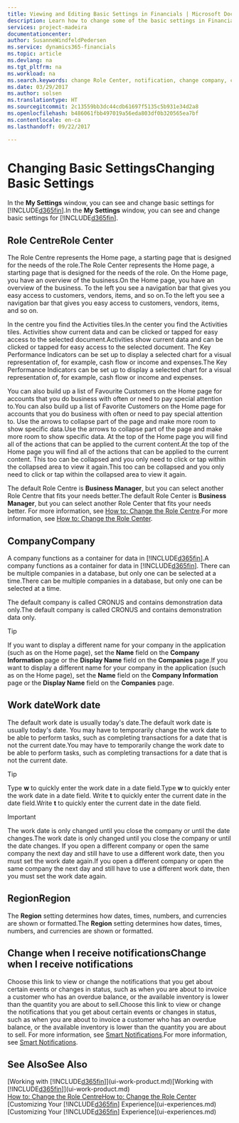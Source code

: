 ```yaml
---
title: Viewing and Editing Basic Settings in Financials | Microsoft Docs
description: Learn how to change some of the basic settings in Financials, for example, the Role Centre, company, or the work date.
services: project-madeira
documentationcenter: 
author: SusanneWindfeldPedersen
ms.service: dynamics365-financials
ms.topic: article
ms.devlang: na
ms.tgt_pltfrm: na
ms.workload: na
ms.search.keywords: change Role Center, notification, change company, change work date
ms.date: 03/29/2017
ms.author: solsen
ms.translationtype: HT
ms.sourcegitcommit: 2c13559bb3dc44cdb61697f5135c5b931e34d2a8
ms.openlocfilehash: b486061fbb497019a56eda803df0b320565ea7bf
ms.contentlocale: en-ca
ms.lasthandoff: 09/22/2017

---
```

# <a name="changing-basic-settings"></a><span data-ttu-id="175a9-103">Changing Basic Settings</span><span class="sxs-lookup"><span data-stu-id="175a9-103">Changing Basic Settings</span></span>
<span data-ttu-id="175a9-104">In the **My Settings** window, you can see and change basic settings for [!INCLUDE[d365fin](includes/d365fin_md.md)].</span><span class="sxs-lookup"><span data-stu-id="175a9-104">In the **My Settings** window, you can see and change basic settings for [!INCLUDE[d365fin](includes/d365fin_md.md)].</span></span>  

## <a name="role-center"></a><span data-ttu-id="175a9-105">Role Centre</span><span class="sxs-lookup"><span data-stu-id="175a9-105">Role Center</span></span>
<span data-ttu-id="175a9-106">The Role Centre represents the Home page, a starting page that is designed for the needs of the role.</span><span class="sxs-lookup"><span data-stu-id="175a9-106">The Role Center represents the Home page, a starting page that is designed for the needs of the role.</span></span> <span data-ttu-id="175a9-107">On the Home page, you have an overview of the business.</span><span class="sxs-lookup"><span data-stu-id="175a9-107">On the Home page, you have an overview of the business.</span></span> <span data-ttu-id="175a9-108">To the left you see a navigation bar that gives you easy access to customers, vendors, items, and so on.</span><span class="sxs-lookup"><span data-stu-id="175a9-108">To the left you see a navigation bar that gives you easy access to customers, vendors, items, and so on.</span></span>

<span data-ttu-id="175a9-109">In the centre you find the Activities tiles.</span><span class="sxs-lookup"><span data-stu-id="175a9-109">In the center you find the Activities tiles.</span></span> <span data-ttu-id="175a9-110">Activities show current data and can be clicked or tapped for easy access to the selected document.</span><span class="sxs-lookup"><span data-stu-id="175a9-110">Activities show current data and can be clicked or tapped for easy access to the selected document.</span></span> <span data-ttu-id="175a9-111">The Key Performance Indicators can be set up to display a selected chart for a visual representation of, for example, cash flow or income and expenses.</span><span class="sxs-lookup"><span data-stu-id="175a9-111">The Key Performance Indicators can be set up to display a selected chart for a visual representation of, for example, cash flow or income and expenses.</span></span>

<span data-ttu-id="175a9-112">You can also build up a list of Favourite Customers on the Home page for accounts that you do business with often or need to pay special attention to.</span><span class="sxs-lookup"><span data-stu-id="175a9-112">You can also build up a list of Favorite Customers on the Home page for accounts that you do business with often or need to pay special attention to.</span></span> <span data-ttu-id="175a9-113">Use the arrows to collapse part of the page and make more room to show specific data.</span><span class="sxs-lookup"><span data-stu-id="175a9-113">Use the arrows to collapse part of the page and make more room to show specific data.</span></span> <span data-ttu-id="175a9-114">At the top of the Home page you will find all of the actions that can be applied to the current content.</span><span class="sxs-lookup"><span data-stu-id="175a9-114">At the top of the Home page you will find all of the actions that can be applied to the current content.</span></span> <span data-ttu-id="175a9-115">This too can be collapsed and you only need to click or tap within the collapsed area to view it again.</span><span class="sxs-lookup"><span data-stu-id="175a9-115">This too can be collapsed and you only need to click or tap within the collapsed area to view it again.</span></span>

<span data-ttu-id="175a9-116">The default Role Centre is **Business Manager**, but you can select another Role Centre that fits your needs better.</span><span class="sxs-lookup"><span data-stu-id="175a9-116">The default Role Center is **Business Manager**, but you can select another Role Center that fits your needs better.</span></span> <span data-ttu-id="175a9-117">For more information, see [How to: Change the Role Centre](change-role.md).</span><span class="sxs-lookup"><span data-stu-id="175a9-117">For more information, see [How to: Change the Role Center](change-role.md).</span></span>

## <a name="company"></a><span data-ttu-id="175a9-118">Company</span><span class="sxs-lookup"><span data-stu-id="175a9-118">Company</span></span>
<span data-ttu-id="175a9-119">A company functions as a container for data in [!INCLUDE[d365fin](includes/d365fin_md.md)].</span><span class="sxs-lookup"><span data-stu-id="175a9-119">A company functions as a container for data in [!INCLUDE[d365fin](includes/d365fin_md.md)].</span></span> <span data-ttu-id="175a9-120">There can be multiple companies in a database, but only one can be selected at a time.</span><span class="sxs-lookup"><span data-stu-id="175a9-120">There can be multiple companies in a database, but only one can be selected at a time.</span></span>

<span data-ttu-id="175a9-121">The default company is called CRONUS and contains demonstration data only.</span><span class="sxs-lookup"><span data-stu-id="175a9-121">The default company is called CRONUS and contains demonstration data only.</span></span>

> [!TIP]  
>   <span data-ttu-id="175a9-122">If you want to display a different name for your company in the application (such as on the Home page), set the **Name** field on the **Company Information** page or the **Display Name** field on the **Companies** page.</span><span class="sxs-lookup"><span data-stu-id="175a9-122">If you want to display a different name for your company in the application (such as on the Home page), set the **Name** field on the **Company Information** page or the **Display Name** field on the **Companies** page.</span></span>  

## <a name="work-date"></a><span data-ttu-id="175a9-123">Work date</span><span class="sxs-lookup"><span data-stu-id="175a9-123">Work date</span></span>
<span data-ttu-id="175a9-124">The default work date is usually today's date.</span><span class="sxs-lookup"><span data-stu-id="175a9-124">The default work date is usually today's date.</span></span> <span data-ttu-id="175a9-125">You may have to temporarily change the work date to be able to perform tasks, such as completing transactions for a date that is not the current date.</span><span class="sxs-lookup"><span data-stu-id="175a9-125">You may have to temporarily change the work date to be able to perform tasks, such as completing transactions for a date that is not the current date.</span></span>

> [!TIP]  
>   <span data-ttu-id="175a9-126">Type **w** to quickly enter the work date in a date field.</span><span class="sxs-lookup"><span data-stu-id="175a9-126">Type **w** to quickly enter the work date in a date field.</span></span> <span data-ttu-id="175a9-127">Write **t** to quickly enter the current date in the date field.</span><span class="sxs-lookup"><span data-stu-id="175a9-127">Write **t** to quickly enter the current date in the date field.</span></span>

> [!IMPORTANT]  
>   <span data-ttu-id="175a9-128">The work date is only changed until you close the company or until the date changes.</span><span class="sxs-lookup"><span data-stu-id="175a9-128">The work date is only changed until you close the company or until the date changes.</span></span> <span data-ttu-id="175a9-129">If you open a different company or open the same company the next day and still have to use a different work date, then you must set the work date again.</span><span class="sxs-lookup"><span data-stu-id="175a9-129">If you open a different company or open the same company the next day and still have to use a different work date, then you must set the work date again.</span></span>

## <a name="region"></a><span data-ttu-id="175a9-130">Region</span><span class="sxs-lookup"><span data-stu-id="175a9-130">Region</span></span>
<span data-ttu-id="175a9-131">The **Region** setting determines how dates, times, numbers, and currencies are shown or formatted.</span><span class="sxs-lookup"><span data-stu-id="175a9-131">The **Region** setting determines how dates, times, numbers, and currencies are shown or formatted.</span></span>   

## <a name="change-when-i-receive-notifications"></a><span data-ttu-id="175a9-132">Change when I receive notifications</span><span class="sxs-lookup"><span data-stu-id="175a9-132">Change when I receive notifications</span></span>
<span data-ttu-id="175a9-133">Choose this link to view or change the notifications that you get about certain events or changes in status, such as when you are about to invoice a customer who has an overdue balance, or the available inventory is lower than the quantity you are about to sell.</span><span class="sxs-lookup"><span data-stu-id="175a9-133">Choose this link to view or change the notifications that you get about certain events or changes in status, such as when you are about to invoice a customer who has an overdue balance, or the available inventory is lower than the quantity you are about to sell.</span></span> <span data-ttu-id="175a9-134">For more information, see [Smart Notifications](ui-smart-notifications.md).</span><span class="sxs-lookup"><span data-stu-id="175a9-134">For more information, see [Smart Notifications](ui-smart-notifications.md).</span></span>

## <a name="see-also"></a><span data-ttu-id="175a9-135">See Also</span><span class="sxs-lookup"><span data-stu-id="175a9-135">See Also</span></span>
<span data-ttu-id="175a9-136">[Working with [!INCLUDE[d365fin](includes/d365fin_md.md)]](ui-work-product.md)</span><span class="sxs-lookup"><span data-stu-id="175a9-136">[Working with [!INCLUDE[d365fin](includes/d365fin_md.md)]](ui-work-product.md)</span></span>  
[<span data-ttu-id="175a9-137">How to: Change the Role Centre</span><span class="sxs-lookup"><span data-stu-id="175a9-137">How to: Change the Role Center</span></span>](change-role.md)  
<span data-ttu-id="175a9-138">[Customizing Your [!INCLUDE[d365fin](includes/d365fin_md.md)] Experience](ui-experiences.md)</span><span class="sxs-lookup"><span data-stu-id="175a9-138">[Customizing Your [!INCLUDE[d365fin](includes/d365fin_md.md)] Experience](ui-experiences.md)</span></span>  


